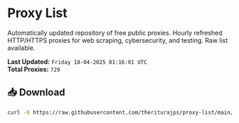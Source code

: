 # Proxy List

Automatically updated repository of free public proxies. Hourly refreshed HTTP/HTTPS proxies for web scraping, cybersecurity, and testing. Raw list available.

**Last Updated:** `Friday 18-04-2025 01:16:01 UTC`  
**Total Proxies:** `729`

## 📥 Download
```bash
curl -O https://raw.githubusercontent.com/theriturajps/proxy-list/main/proxies.txt
